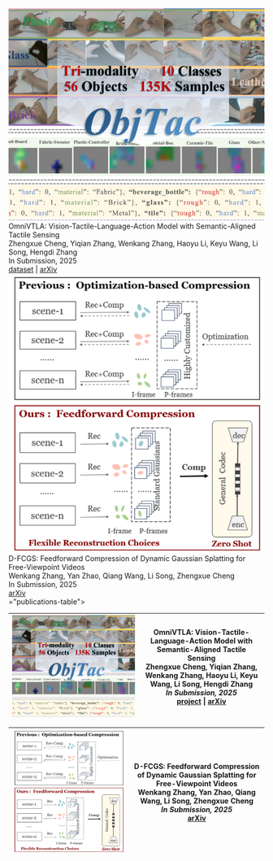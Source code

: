 <div class="publications-list">

<div class="publication-item">
  <img src="../static/assets/img/teaser_omnivtla.png" alt="OmniVTLA" class="pub-image" />
  <div class="pub-content">
    <div class="pub-title">OmniVTLA: Vision-Tactile-Language-Action Model with Semantic-Aligned Tactile Sensing</div>
    <div class="pub-authors">Zhengxue Cheng, Yiqian Zhang, <span class="author-me">Wenkang Zhang</span>, Haoyu Li, Keyu Wang, Li Song, Hengdi Zhang</div>
    <div class="pub-venue">In Submission, 2025</div>
    <div class="pub-links">
      <a href="https://readerek.github.io/Objtac.github.io/">dataset</a> |
      <a href="https://arxiv.org/abs/2508.08706">arXiv</a>
    </div>
  </div>
</div>

<div class="publication-item">
  <img src="../static/assets/img/teaser_dfcgs.png" alt="D-FCGS" class="pub-image" />
  <div class="pub-content">
    <div class="pub-title">D-FCGS: Feedforward Compression of Dynamic Gaussian Splatting for Free-Viewpoint Videos</div>
    <div class="pub-authors"><span class="author-me">Wenkang Zhang</span>, Yan Zhao, Qiang Wang, Li Song, Zhengxue Cheng</div>
    <div class="pub-venue">In Submission, 2025</div>
    <div class="pub-links">
      <a href="https://arxiv.org/abs/2507.05859">arXiv</a>
    </div>
  </div>
</div>

</div>="publications-table">

| <img src="../static/assets/img/teaser_omnivtla.png" alt="OmniVTLA" /> | **OmniVTLA: Vision-Tactile-Language-Action Model with Semantic-Aligned Tactile Sensing**  <br>Zhengxue Cheng, Yiqian Zhang, <span class="author-me">Wenkang Zhang</span>, Haoyu Li, Keyu Wang, Li Song, Hengdi Zhang  <br>*In Submission, 2025*  <br>[project](https://readerek.github.io/Objtac.github.io/) &#124; [arXiv](https://arxiv.org/abs/2508.08706) |
|---|---|

| <img src="../static/assets/img/teaser_dfcgs.png" alt="D-FCGS" /> | **D-FCGS: Feedforward Compression of Dynamic Gaussian Splatting for Free-Viewpoint Videos**  <br> <span class="author-me">Wenkang Zhang</span>, Yan Zhao, Qiang Wang, Li Song, Zhengxue Cheng  <br>*In Submission, 2025*  <br>[arXiv](https://arxiv.org/abs/2507.05859) |
|---|---|

<!-- 可继续添加更多论文卡片，格式一致 -->

</div>








